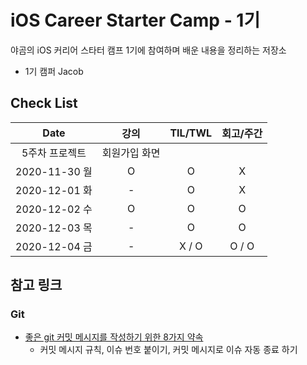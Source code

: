 # iOS Career Starter Camp - 1기

야곰의 iOS 커리어 스타터 캠프 1기에 참여하며 배운 내용을 정리하는 저장소

- 1기 캠퍼 Jacob

## Check List

| Date          | 강의 | TIL/TWL | 회고/주간 | 
| :-----------: | :--: | :-----: | :-------: |
| 5주차 프로젝트| 회원가입 화면              |
| 2020-11-30 월 | O    | O       | X         |
| 2020-12-01 화 | -    | O       | X         |
| 2020-12-02 수 | O    | O       | O         |
| 2020-12-03 목 | -    | O       | O         |
| 2020-12-04 금 | -    | X / O   | O / O     |

## 참고 링크

### Git 

- [좋은 git 커밋 메시지를 작성하기 위한 8가지 약속](https://djkeh.github.io/articles/How-to-write-a-git-commit-message-kor/)
    - 커밋 메시지 규칙, 이슈 번호 붙이기, 커밋 메시지로 이슈 자동 종료 하기